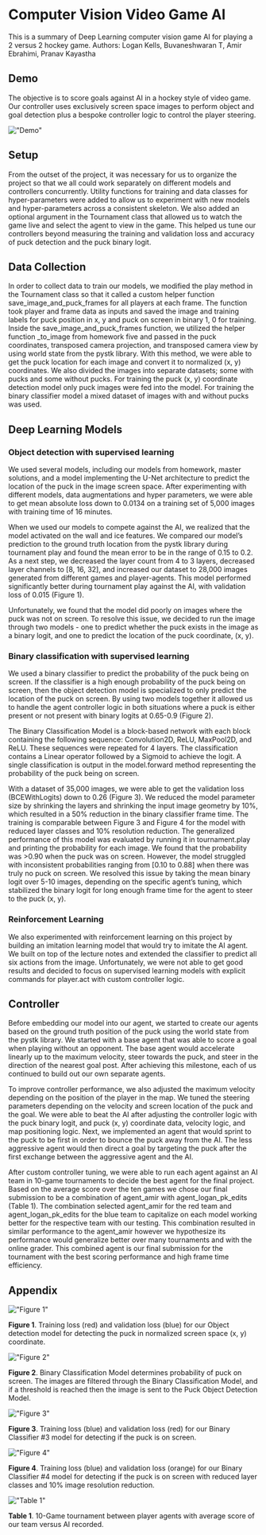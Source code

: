 # Computer Vision Video Game AI
This is a summary of Deep Learning computer vision game AI for playing a 2 versus 2 hockey game.
Authors: Logan Kells, Buvaneshwaran T, Amir Ebrahimi, Pranav Kayastha

## Demo
The objective is to score goals against AI in a hockey style of video game. Our controller uses exclusively screen space images to perform object and goal detection plus a bespoke controller logic to control the player steering.

!["Demo"](https://media.giphy.com/media/8CoBb5XgGoQG9nFnu0/giphy.gif "Demo")

## Setup
From the outset of the project, it was necessary for us to organize the project so that we all could work separately on different models and controllers concurrently. Utility functions for training and data classes for hyper-parameters were added to allow us to experiment with new models and hyper-parameters across a consistent skeleton. We also added an optional argument in the Tournament class that allowed us to watch the game live and select the agent to view in the game. This helped us tune our controllers beyond measuring the training and validation loss and accuracy of puck detection and the puck binary logit.

## Data Collection
In order to collect data to train our models, we modified the play method in the Tournament class so that it called a custom helper function save_image_and_puck_frames for all players at each frame. The function took player and frame data as inputs and saved the image and training labels for puck position in x, y and puck on screen in binary 1, 0 for training. Inside the save_image_and_puck_frames function, we utilized the helper function _to_image from homework five and passed in the puck coordinates, transposed camera projection, and transposed camera view by using world state from the pystk library. With this method, we were able to get the puck location for each image and convert it to normalized (x, y) coordinates. We also divided the images into separate datasets; some with pucks and some without pucks. For training the puck (x, y) coordinate detection model only puck images were fed into the model. For training the binary classifier model a mixed dataset of images with and without pucks was used.

## Deep Learning Models
### Object detection with supervised learning
We used several models, including our models from homework, master solutions, and a model implementing the U-Net architecture to predict the location of the puck in the image screen space.  After experimenting with different models, data augmentations and hyper parameters, we were able to get mean absolute loss down to 0.0134 on a training set of 5,000 images with training time of 16 minutes. 

When we used our models to compete against the AI, we realized that the model activated on the wall and ice features. We compared our model’s prediction to the ground truth location from the pystk library during tournament play and found the mean error to be in the range of 0.15 to 0.2. As a next step, we decreased the layer count from 4 to 3 layers, decreased layer channels to [8, 16, 32], and increased our dataset to 28,000 images generated from different games and player-agents. This model performed significantly better during tournament play against the AI, with validation loss of 0.015 (Figure 1).

Unfortunately, we found that the model did poorly on images where the puck was not on screen. To resolve this issue, we decided to run the image through two models - one to predict whether the puck exists in the image as a binary logit, and one to predict the location of the puck coordinate, (x, y).

### Binary classification with supervised learning
We used a binary classifier to predict the probability of the puck being on screen. If the classifier is a high enough probability of the puck being on screen, then the object detection model is specialized to only predict the location of the puck on screen. By using two models together it allowed us to handle the agent controller logic in both situations where a puck is either present or not present with binary logits at 0.65-0.9 (Figure 2).

The Binary Classification Model is a block-based network with each block containing the following sequence: Convolution2D, ReLU, MaxPool2D, and ReLU. These sequences were repeated for 4 layers. The classification contains a Linear operator followed by a Sigmoid to achieve the logit. A single classification is output in the model.forward method representing the probability of the puck being on screen.

With a dataset of 35,000 images, we were able to get the validation loss (BCEWithLogits) down to 0.26 (Figure 3). We reduced the model parameter size by shrinking the layers and shrinking the input image geometry by 10%, which resulted in a 50% reduction in the binary classifier frame time. The training is comparable between Figure 3 and Figure 4 for the model with reduced layer classes and 10% resolution reduction. The generalized performance of this model was evaluated by running it in tournament.play and printing the probability for each image. We found that the probability was >0.90 when the puck was on screen. However, the model struggled with inconsistent probabilities ranging from [0.10 to 0.88] when there was truly no puck on screen. We resolved this issue by taking the mean binary logit over 5-10 images, depending on the specific agent’s tuning, which stabilized the binary logit for long enough frame time for the agent to steer to the puck (x, y).

### Reinforcement Learning
We also experimented with reinforcement learning on this project by building an imitation learning model that would try to imitate the AI agent. We built on top of the lecture notes and extended the classifier to predict all six actions from the image. Unfortunately, we were not able to get good results and decided to focus on supervised learning models with explicit commands for player.act with custom controller logic.

## Controller
Before embedding our model into our agent, we started to create our agents based on the ground truth position of the puck using the world state from the pystk library. We started with a base agent that was able to score a goal when playing without an opponent. The base agent would accelerate linearly up to the maximum velocity, steer towards the puck, and steer in the direction of the nearest goal post. After achieving this milestone, each of us continued to build out our own separate agents.

To improve controller performance, we also adjusted the maximum velocity depending on the position of the player in the map. We tuned the steering parameters depending on the velocity and screen location of the puck and the goal. We were able to beat the AI after adjusting the controller logic with the puck binary logit, and puck (x, y) coordinate data, velocity logic, and map positioning logic. Next, we implemented an agent that would sprint to the puck to be first in order to bounce the puck away from the AI. The less aggressive agent would then direct a goal by targeting the puck after the first exchange between the aggressive agent and the AI. 

After custom controller tuning, we were able to run each agent against an AI team in 10-game tournaments to decide the best agent for the final project. Based on the average score over the ten games we chose our final submission to be a combination of agent_amir with agent_logan_pk_edits (Table 1). The combination selected agent_amir for the red team and agent_logan_pk_edits for the blue team to capitalize on each model working better for the respective team with our testing. This combination resulted in similar performance to the agent_amir however we hypothesize its performance would generalize better over many tournaments and with the online grader. This combined agent is our final submission for the tournament with the best scoring performance and high frame time efficiency.

## Appendix

!["Figure 1"](https://sn3301files.storage.live.com/y4myG3Eh7SFzCIrShp1VMk3EMoUlmrlm_vjhYixKgcnFH9FJhjo1suJm8EHUIPAvz-QtirJadnJKzVbCkYXs3qbQLSPAtcrc_24v0p6kLr2BGhMdPH7E6uIGWwlte48wfdr8BSSYGM7Z0vn4xXa-WgB4NpvyRdkncf5N2Y2I50lnT2CQonx2ME-sPthYoSBomPJ?width=544&height=299&cropmode=none "Figure 1")

**Figure 1**. Training loss (red) and validation loss (blue) for our Object detection model for detecting the puck in normalized screen space (x, y) coordinate.


!["Figure 2"](https://sn3301files.storage.live.com/y4mFE7BirxfW9IghTXZQSDEAoT18cowW7YnZPpCSueZIpmBFQY6oYJmd5r5GCRHf8CS0C1TsSRZu7a7UUareB3Bsn1T9BRc1rcWE18VguVp4eGEGB9fjHDkovV6ymF_qn7DWy2VwJSpTgv-fJ7SK0rOLcEpL_G_dDpFkFR2cqJ6OaLO-JBm-GBMAlvtxnOp3BxT?width=456&height=295&cropmode=none "Figure 2")

**Figure 2**. Binary Classification Model determines probability of puck on screen. The images are filtered through the Binary Classification Model, and if a threshold is reached then the image is sent to the Puck Object Detection Model.


!["Figure 3"](https://sn3301files.storage.live.com/y4mu-AY3UyDK7ZrheTxQ0JMV66fQnytmSKj40ruAj-8FXa84vXo8s-RSRKLf-F3v4Uyy8YK0A06DkeVnbtkVqs8A-N49L80eJeQ-ydw6Fe8664TchjQ_jDp4Bfj8wkd5oA1wZwVAFAprZvlOg9Cyy_8-riymS6lf0R3-Hs53ku-bYJ4G5Or8vfHGCDtgVBUK3vG?width=519&height=285&cropmode=none "Figure 3")

**Figure 3**. Training loss (blue) and validation loss (red) for our Binary Classifier #3 model for detecting if the puck is on screen.


!["Figure 4"](https://sn3301files.storage.live.com/y4m4cZ0CsaECVXLIMkiJfZxgPKraYkiuxdhlwApI1Eh1_4I2LWZC4oUeb6gIDoHRTyP-YR6AAd3GM6PJmQjNvNFfM1x6ocwhagEVsNLICtKUdiWDCCuPKJ68gpBqe_u8KsDtHNXoeekjZ8itseJLzwE1zizkY7RLxrJapCrj2IZwSu-KNtcqBPlMn4OF1I7AUtv?width=539&height=304&cropmode=none "Figure 4")

**Figure 4**. Training loss (blue) and validation loss (orange) for our Binary Classifier #4 model for detecting if the puck is on screen with reduced layer classes and 10% image resolution reduction.


!["Table 1"](https://sn3301files.storage.live.com/y4mBr4-7baQDZB5CqW0XlxdvGmGMI8EeZpEwYzPbS7nYvpNtjhArjRQcLrbh7X2_4jHeATU5yyXRxgpKvNB0JiY1T6Riy3Sv8GZFv1bxJqb36Y0Dj6Lz4JjyHPzKNJ1iZDfcmVR0LGtrE248L5whwrPl04ZxB8HQxYDPwUZBfRBe9Oa2da8ZwIsXFcmmLYur-1I?width=660&height=228&cropmode=none "Table 1")

**Table 1**. 10-Game tournament between player agents with average score of our team versus AI recorded.

